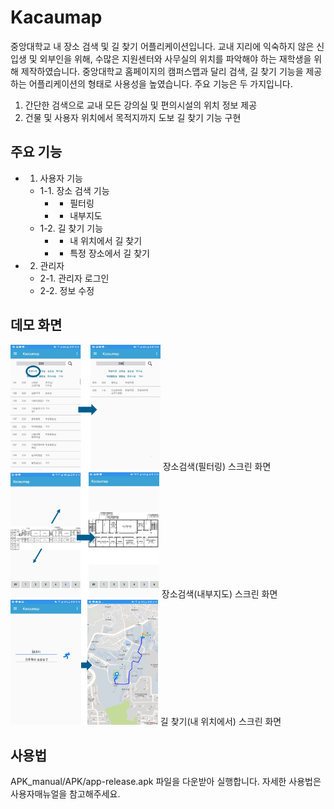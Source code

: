 # Kacaumap
중앙대학교 내 장소 검색 및 길 찾기 어플리케이션입니다.
교내 지리에 익숙하지 않은 신입생 및 외부인을 위해, 수많은 지원센터와 사무실의 위치를 파악해야 하는 재학생을 위해 제작하였습니다.
중앙대학교 홈페이지의 캠퍼스맵과 달리 검색, 길 찾기 기능을 제공하는 어플리케이션의 형태로 사용성을 높였습니다.
주요 기능은 두 가지입니다.
1.	간단한 검색으로 교내 모든 강의실 및 편의시설의 위치 정보 제공
2.	건물 및 사용자 위치에서 목적지까지 도보 길 찾기 기능 구현

## 주요 기능
- 1.	사용자 기능
  - 1-1.	장소 검색 기능
    - - 필터링
    - - 내부지도
  - 1-2.	길 찾기 기능
    - - 내 위치에서 길 찾기
    - - 특정 장소에서 길 찾기
- 2.	관리자
  - 2-1. 관리자 로그인
  - 2-2. 정보 수정

## 데모 화면
<img src="images/screen_search.png" height="200"></img>
장소검색(필터링) 스크린 화면
<img src="images/screen_map.png" height="200"></img>
장소검색(내부지도) 스크린 화면
<img src="images/screen_path.png" height="200"></img>
길 찾기(내 위치에서) 스크린 화면

## 사용법
APK_manual/APK/app-release.apk 파일을 다운받아 실행합니다.
자세한 사용법은 사용자매뉴얼을 참고해주세요.
